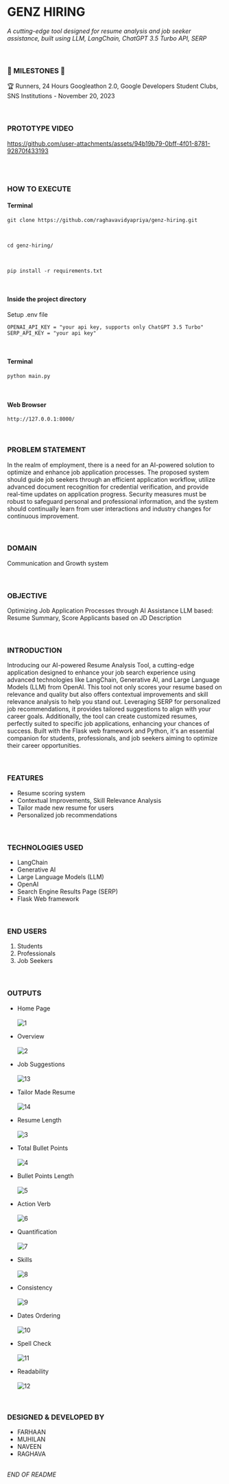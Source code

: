 # GENZ HIRING

_A cutting-edge tool designed for resume analysis and job seeker assistance, built using LLM, LangChain, ChatGPT 3.5 Turbo API, SERP_
<br><br><br>

### 🌟 MILESTONES 🌟

🏆 Runners, 24 Hours Googleathon 2.0, Google Developers Student Clubs, SNS Institutions - November 20, 2023
<br><br><br>

### PROTOTYPE VIDEO



https://github.com/user-attachments/assets/94b19b79-0bff-4f01-8781-92870f433193



<br><br>

### HOW TO EXECUTE

#### Terminal

```
git clone https://github.com/raghavavidyapriya/genz-hiring.git
```

<br>

```
cd genz-hiring/
```

<br>

```
pip install -r requirements.txt
```

<br>

#### Inside the project directory

Setup .env file

```
OPENAI_API_KEY = "your api key, supports only ChatGPT 3.5 Turbo"
SERP_API_KEY = "your api key"
```

<br>

#### Terminal

```
python main.py
```

<br>

#### Web Browser

```
http://127.0.0.1:8000/
```

<br>

### PROBLEM STATEMENT

In the realm of employment, there is a need for an AI-powered solution to optimize and enhance job application processes. The proposed system should guide job seekers through an efficient application workflow, utilize advanced document recognition for credential verification, and provide real-time updates on application progress. Security measures must be robust to safeguard personal and professional information, and the system should continually learn from user interactions and industry changes for continuous improvement.
<br><br><br>

### DOMAIN

Communication and Growth system
<br><br><br>

### OBJECTIVE

Optimizing Job Application Processes through AI Assistance LLM based: Resume Summary, Score Applicants based on JD Description
<br><br><br>

### INTRODUCTION

Introducing our AI-powered Resume Analysis Tool, a cutting-edge application designed to enhance your job search experience using advanced technologies like LangChain, Generative AI, and Large Language Models (LLM) from OpenAI. This tool not only scores your resume based on relevance and quality but also offers contextual improvements and skill relevance analysis to help you stand out. Leveraging SERP for personalized job recommendations, it provides tailored suggestions to align with your career goals. Additionally, the tool can create customized resumes, perfectly suited to specific job applications, enhancing your chances of success. Built with the Flask web framework and Python, it's an essential companion for students, professionals, and job seekers aiming to optimize their career opportunities.
<br><br><br>

### FEATURES

- Resume scoring system <br>
- Contextual Improvements, Skill Relevance Analysis <br>
- Tailor made new resume for users <br>
- Personalized job recommendations
  <br><br><br>

### TECHNOLOGIES USED

- LangChain <br>
- Generative AI <br>
- Large Language Models (LLM) <br>
- OpenAI <br>
- Search Engine Results Page (SERP) <br>
- Flask Web framework
  <br><br><br>

### END USERS

1. Students
2. Professionals
3. Job Seekers
   <br><br><br>

### OUTPUTS

- Home Page <br><br>
  ![1](./outputs/images/1.png)

- Overview <br><br>
  ![2](./outputs/images/2.png)

- Job Suggestions <br><br>
  ![13](./outputs/images/13.png)

- Tailor Made Resume <br><br>
  ![14](./outputs/images/14.png)

- Resume Length <br><br>
  ![3](./outputs/images/3.png)

- Total Bullet Points <br><br>
  ![4](./outputs/images/4.png)

- Bullet Points Length <br><br>
  ![5](./outputs/images/5.png)

- Action Verb <br><br>
  ![6](./outputs/images/6.png)

- Quantification <br><br>
  ![7](./outputs/images/7.png)

- Skills <br><br>
  ![8](./outputs/images/8.png)

- Consistency <br><br>
  ![9](./outputs/images/9.png)

- Dates Ordering <br><br>
  ![10](./outputs/images/10.png)

- Spell Check <br><br>
  ![11](./outputs/images/11.png)

- Readability <br><br>
  ![12](./outputs/images/12.png)

<br>

### DESIGNED & DEVELOPED BY

- FARHAAN
- MUHILAN
- NAVEEN
- RAGHAVA
  <br><br>

_END OF README_

